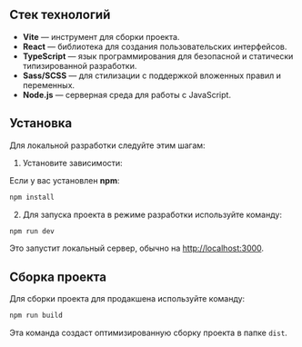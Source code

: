 ## Стек технологий

- **Vite** — инструмент для сборки проекта.
- **React** — библиотека для создания пользовательских интерфейсов.
- **TypeScript** — язык программирования для безопасной и статически типизированной разработки.
- **Sass/SCSS** — для стилизации с поддержкой вложенных правил и переменных.
- **Node.js** — серверная среда для работы с JavaScript.

## Установка

Для локальной разработки следуйте этим шагам:

1. Установите зависимости:

Если у вас установлен **npm**:

```bash
npm install
```

2. Для запуска проекта в режиме разработки используйте команду:

```bash
npm run dev
```

Это запустит локальный сервер, обычно на [http://localhost:3000](http://localhost:3000).

## Сборка проекта

Для сборки проекта для продакшена используйте команду:

```bash
npm run build
```

Эта команда создаст оптимизированную сборку проекта в папке `dist`.
